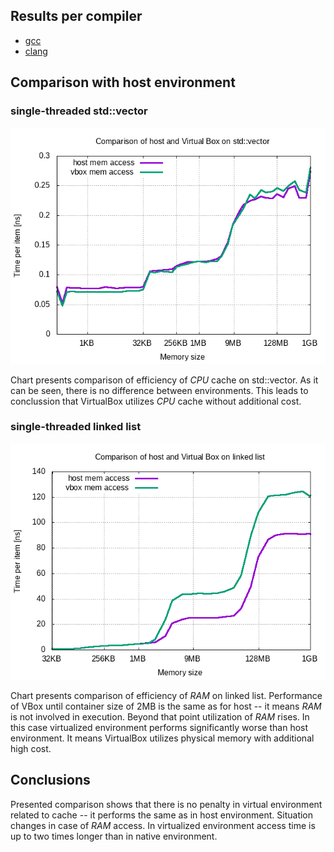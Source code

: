 ## <a name="top"></a>Results per compiler

- [gcc](GCC.md#top)
- [clang](CLANG.md#top)



## <a name="comparison"></a>Comparison with host environment


### single-threaded std::vector 

![Environment comparison on std::vector](host_vector_comparison.png "Environment comparison on std::vector")

Chart presents comparison of efficiency of *CPU* cache on std::vector. As it can be seen, there is no difference between environments. This leads to conclussion that VirtualBox utilizes *CPU* cache without additional cost.


### single-threaded linked list

![Environment comparison on linked list](host_cllist_comparison.png "Environment comparison on linked list")

Chart presents comparison of efficiency of *RAM* on linked list. Performance of VBox until container size of 2MB is the same as for host -- it means *RAM* is not involved in execution. Beyond that point utilization of *RAM* rises. In this case virtualized environment performs significantly worse than host environment. It means VirtualBox utilizes physical memory with additional high cost.



## Conclusions

Presented comparison shows that there is no penalty in virtual environment related to cache -- it performs the same as in host environment. Situation changes in case of *RAM* access. In virtualized environment access time is up to two times longer than in native environment.


